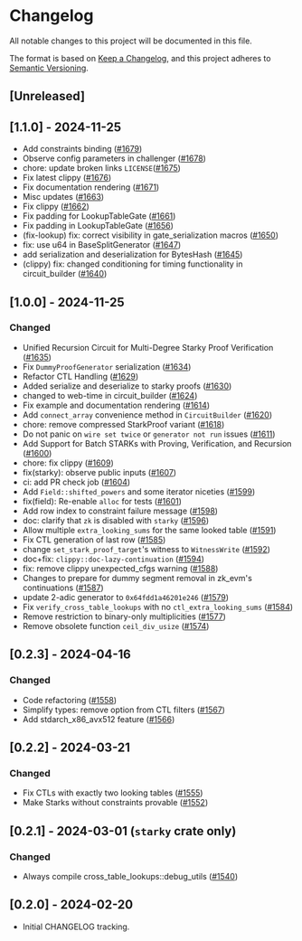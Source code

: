# Changelog

All notable changes to this project will be documented in this file.

The format is based on [Keep a Changelog](https://keepachangelog.com/en/1.1.0/),
and this project adheres to [Semantic Versioning](https://semver.org/spec/v2.0.0.html).

## [Unreleased]

## [1.1.0] - 2024-11-25
- Add constraints binding ([#1679](https://github.com/0xPolygonZero/plonky2/pull/1679))
- Observe config parameters in challenger ([#1678](https://github.com/0xPolygonZero/plonky2/pull/1678))
- chore: update broken links `LICENSE`([#1675](https://github.com/0xPolygonZero/plonky2/pull/1675))
- Fix latest clippy ([#1676](https://github.com/0xPolygonZero/plonky2/pull/1676))
- Fix documentation rendering ([#1671](https://github.com/0xPolygonZero/plonky2/pull/1671))
- Misc updates ([#1663](https://github.com/0xPolygonZero/plonky2/pull/1663))
- Fix clippy ([#1662](https://github.com/0xPolygonZero/plonky2/pull/1662))
- Fix padding for LookupTableGate ([#1661](https://github.com/0xPolygonZero/plonky2/pull/1661))
- Fix padding in LookupTableGate ([#1656](https://github.com/0xPolygonZero/plonky2/pull/1656))
- (fix-lookup) fix: correct visibility in gate_serialization macros ([#1650](https://github.com/0xPolygonZero/plonky2/pull/1650))
- fix: use u64 in BaseSplitGenerator ([#1647](https://github.com/0xPolygonZero/plonky2/pull/1647))
- add serialization and deserialization for BytesHash ([#1645](https://github.com/0xPolygonZero/plonky2/pull/1645))
- (clippy) fix: changed conditioning for timing functionality in circuit_builder ([#1640](https://github.com/0xPolygonZero/plonky2/pull/1640))

## [1.0.0] - 2024-11-25

### Changed
- Unified Recursion Circuit for Multi-Degree Starky Proof Verification ([#1635](https://github.com/0xPolygonZero/plonky2/pull/1635))
- Fix `DummyProofGenerator` serialization ([#1634](https://github.com/0xPolygonZero/plonky2/pull/1634))
- Refactor CTL Handling ([#1629](https://github.com/0xPolygonZero/plonky2/pull/1629))
- Added serialize and deserialize to starky proofs ([#1630](https://github.com/0xPolygonZero/plonky2/pull/1630))
- changed to web-time in circuit_builder ([#1624](https://github.com/0xPolygonZero/plonky2/pull/1624))
- Fix example and documentation rendering ([#1614](https://github.com/0xPolygonZero/plonky2/pull/1614))
- Add `connect_array` convenience method in `CircuitBuilder` ([#1620](https://github.com/0xPolygonZero/plonky2/pull/1620))
- chore: remove compressed StarkProof variant ([#1618](https://github.com/0xPolygonZero/plonky2/pull/1618))
- Do not panic on `wire set twice` or `generator not run` issues ([#1611](https://github.com/0xPolygonZero/plonky2/pull/1611))
- Add Support for Batch STARKs with Proving, Verification, and Recursion ([#1600](https://github.com/0xPolygonZero/plonky2/pull/1600))
- chore: fix clippy ([#1609](https://github.com/0xPolygonZero/plonky2/pull/1609))
- fix(starky): observe public inputs ([#1607](https://github.com/0xPolygonZero/plonky2/pull/1607))
- ci: add PR check job ([#1604](https://github.com/0xPolygonZero/plonky2/pull/1604))
- Add `Field::shifted_powers` and some iterator niceties ([#1599](https://github.com/0xPolygonZero/plonky2/pull/1599))
- fix(field): Re-enable `alloc` for tests ([#1601](https://github.com/0xPolygonZero/plonky2/pull/1601))
- Add row index to constraint failure message ([#1598](https://github.com/0xPolygonZero/plonky2/pull/1598))
- doc: clarify that `zk` is disabled with `starky` ([#1596](https://github.com/0xPolygonZero/plonky2/pull/1596))
- Allow multiple `extra_looking_sums` for the same looked table ([#1591](https://github.com/0xPolygonZero/plonky2/pull/1591))
- Fix CTL generation of last row ([#1585](https://github.com/0xPolygonZero/plonky2/pull/1585))
- change `set_stark_proof_target`'s witness to `WitnessWrite` ([#1592](https://github.com/0xPolygonZero/plonky2/pull/1592))
- doc+fix: `clippy::doc-lazy-continuation` ([#1594](https://github.com/0xPolygonZero/plonky2/pull/1594))
- fix: remove clippy unexpected_cfgs warning ([#1588](https://github.com/0xPolygonZero/plonky2/pull/1588))
- Changes to prepare for dummy segment removal in zk_evm's continuations ([#1587](https://github.com/0xPolygonZero/plonky2/pull/1587))
- update 2-adic generator to `0x64fdd1a46201e246` ([#1579](https://github.com/0xPolygonZero/plonky2/pull/1579))
- Fix `verify_cross_table_lookups` with no `ctl_extra_looking_sums` ([#1584](https://github.com/0xPolygonZero/plonky2/pull/1584))
- Remove restriction to binary-only multiplicities ([#1577](https://github.com/0xPolygonZero/plonky2/pull/1577))
- Remove obsolete function `ceil_div_usize` ([#1574](https://github.com/0xPolygonZero/plonky2/pull/1574))


## [0.2.3] - 2024-04-16

### Changed
- Code refactoring ([#1558](https://github.com/0xPolygonZero/plonky2/pull/1558))
- Simplify types: remove option from CTL filters ([#1567](https://github.com/0xPolygonZero/plonky2/pull/1567))
- Add stdarch_x86_avx512 feature ([#1566](https://github.com/0xPolygonZero/plonky2/pull/1566))

## [0.2.2] - 2024-03-21

### Changed
- Fix CTLs with exactly two looking tables ([#1555](https://github.com/0xPolygonZero/plonky2/pull/1555))
- Make Starks without constraints provable ([#1552](https://github.com/0xPolygonZero/plonky2/pull/1552))

## [0.2.1] - 2024-03-01 (`starky` crate only)

### Changed
- Always compile cross_table_lookups::debug_utils ([#1540](https://github.com/0xPolygonZero/plonky2/pull/1540))

## [0.2.0] - 2024-02-20
- Initial CHANGELOG tracking.
